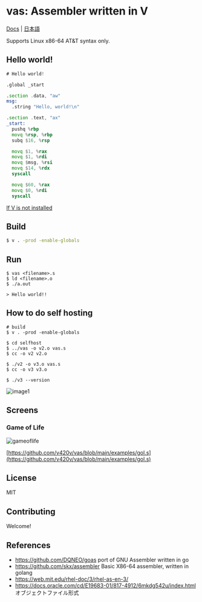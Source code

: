 
# vas: Assembler written in V

[Docs](https://github.com/v420v/vas/blob/main/doc/docs.md) | 
[日本語](https://github.com/v420v/vas/blob/main/doc/ドキュメント.md)

Supports Linux x86-64 AT&T syntax only.

## Hello world!
```asm
# Hello world!

.global _start

.section .data, "aw"
msg:
  .string "Hello, world!\n"

.section .text, "ax"
_start:
  pushq %rbp
  movq %rsp, %rbp
  subq $16, %rsp

  movq $1, %rax
  movq $1, %rdi
  movq $msg, %rsi
  movq $14, %rdx
  syscall

  movq $60, %rax
  movq $0, %rdi
  syscall

```

[If V is not installed](https://github.com/vlang/v)

## Build

```sh
$ v . -prod -enable-globals
```

## Run
```
$ vas <filename>.s
$ ld <filename>.o
$ ./a.out

> Hello world!!

```

## How to do self hosting

```
# build
$ v . -prod -enable-globals

$ cd selfhost
$ ../vas -o v2.o vas.s
$ cc -o v2 v2.o

$ ./v2 -o v3.o vas.s
$ cc -o v3 v3.o

$ ./v3 --version
```
![image1](https://github.com/v420v/vas/assets/106643445/d95f1629-6f57-4ea2-a5d2-dce2cc82955a)

## Screens

### Game of Life

![gameoflife](https://github.com/v420v/vas/assets/106643445/af3e0d89-b796-4fd8-8603-31e926c776ea)

[https://github.com/v420v/vas/blob/main/examples/gol.s](https://github.com/v420v/vas/blob/main/examples/gol.s)

## License
MIT

## Contributing
Welcome!

## References
- https://github.com/DQNEO/goas port of GNU Assembler written in go
- https://github.com/skx/assembler Basic X86-64 assembler, written in golang
- https://web.mit.edu/rhel-doc/3/rhel-as-en-3/
- https://docs.oracle.com/cd/E19683-01/817-4912/6mkdg542u/index.html オブジェクトファイル形式

